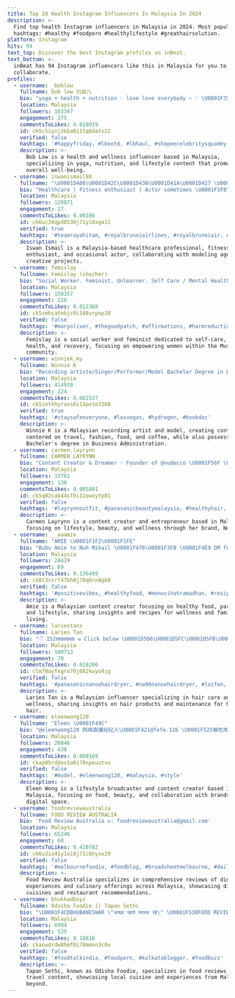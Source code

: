 ```yaml
---
title: Top 10 Health Instagram Influencers In Malaysia In 2024
description: >-
  Find top health Instagram influencers in Malaysia in 2024. Most popular
  hashtags: #healthy #foodporn #healthylifestyle #greathairsolution.
platform: Instagram
hits: 94
text_top: Discover the best Instagram profiles on inBeat.
text_bottom: >-
  inBeat has 94 Instagram influencers like this in Malaysia for you to
  collaborate.
profiles:
  - username: _boblow
    fullname: bob low 刘丝儿
    bio: "yoga + health + nutrition ♡ love love everybody ~ ♡ \U0001F35F @rightside.my @luv_fits"
    location: Malaysia
    followers: 103347
    engagement: 375
    commentsToLikes: 0.018019
    id: ck5c5iynj3kba0i11q6datx22
    verified: false
    hashtags: '#happyfriday, #lbootd, #lbhaul, #shopeecelebritysquadmy'
    description: >-
      Bob Low is a health and wellness influencer based in Malaysia,
      specializing in yoga, nutrition, and lifestyle content that promotes
      overall well-being.
  - username: iswanismail88
    fullname: "\U0001D408\U0001D42C\U0001D430\U0001D41A\U0001D427 \U0001D408\U0001D42C\U0001D426\U0001D41A\U0001D422\U0001D425"
    bio: "Healthcare | Fitness enthusiast | Actor sometimes \U0001F1F8\U0001F1EC@now_model_management \U0001F1F2\U0001F1FE @paperbrains.inc FC: @iswanforce_"
    location: Malaysia
    followers: 120871
    engagement: 27
    commentsToLikes: 0.00286
    id: ck6uc34qpd8530j71yi8xga11
    verified: true
    hashtags: '#teamrayahitam, #royalbruneiairlines, #royalbruneiair, #sgig'
    description: >-
      Iswan Ismail is a Malaysia-based healthcare professional, fitness
      enthusiast, and occasional actor, collaborating with modeling agencies and
      creative projects.
  - username: femislay
    fullname: Femislay (she/her)
    bio: "Social Worker. Feminist. Unlearner. Self Care / Mental Health / Recovery @muslimwomenyoushouldknow Venmo: @femislay Vush Fam \U0001F495| @vush_official"
    location: Malaysia
    followers: 158357
    engagement: 226
    commentsToLikes: 0.012368
    id: ck5zmhcatmkjc0i148vrpnp18
    verified: false
    hashtags: '#maryoliver, #thegoodpatch, #affirmations, #harmreduction'
    description: >-
      Femislay is a social worker and feminist dedicated to self-care, mental
      health, and recovery, focusing on empowering women within the Muslim
      community.
  - username: winniek_my
    fullname: Winnie K
    bio: "Recording artiste/Singer/Performer/Model Bachelor Degree in Business Admin \U0001F469\U0001F3FB‍\U0001F393 ❤️Travel,Fashion,Food,Coffee\U0001F36B☕️ winnie@xeno.asia +601122001188 (WA)"
    location: Malaysia
    followers: 414938
    engagement: 224
    commentsToLikes: 0.082537
    id: ck5zotkhyraxs0i14pe1m3368
    verified: true
    hashtags: '#staysafeeveryone, #lasvegas, #hydrogen, #bookdoc'
    description: >-
      Winnie K is a Malaysian recording artist and model, creating content
      centered on travel, fashion, food, and coffee, while also possessing a
      Bachelor's degree in Business Administration.
  - username: carmen.layrynn
    fullname: CARMEN LAYRYNN
    bio: "Content Creator & Dreamer ♡ Founder of @nudecco \U0001F56F \U0001F467\U0001F3FB @ellora.yy \U0001F48Ccarmenlayrynn@gmail.com \U0001F58A: www.layrynnbites.com ♡"
    location: Malaysia
    followers: 33781
    engagement: 138
    commentsToLikes: 0.005801
    id: ck5q82cab44sf0i11owxytp81
    verified: false
    hashtags: '#layrynnoutfit, #panasonicbeautymalaysia, #healthyhair, #pomelogirls'
    description: >-
      Carmen Layrynn is a content creator and entrepreneur based in Malaysia,
      focusing on lifestyle, beauty, and wellness through her brand, Nudecco.
  - username: __aaamie
    fullname: "AMIE \U0001F1F2\U0001F1FE"
    bio: "Bubu Amie to Nuh Mikail \U0001F476\U0001F3FB \U0001F4E9 DM for collab/review"
    location: Malaysia
    followers: 24419
    engagement: 69
    commentsToLikes: 0.136499
    id: ck8t3rcrf47bh0j78q6rn8gk0
    verified: false
    hashtags: '#positivevibes, #healthyfood, #menusihatramadhan, #resipiamie'
    description: >-
      Amie is a Malaysian content creator focusing on healthy food, parenting,
      and lifestyle, sharing insights and recipes for wellness and family
      living.
  - username: lariestanx
    fullname: Laries Tan
    bio: "♡⃛ 152mmmmmm ✉️ Click below \U0001D5D6\U0001D5FC\U0001D5FB\U0001D601\U0001D5EE\U0001D5F0\U0001D601 for Collabs \U0001FAF6\U0001F3FB*strictly no call!"
    location: Malaysia
    followers: 100713
    engagement: 70
    commentsToLikes: 0.018206
    id: clm70ayfxgro70j082kwyo4jg
    verified: false
    hashtags: '#panasonicnanoehairdryer, #na98nanoehairdryer, #laifen, #healthyhair'
    description: >-
      Laries Tan is a Malaysian influencer specializing in hair care and
      wellness, sharing insights on hair products and maintenance for healthy
      hair.
  - username: eleenwong120
    fullname: "Eleen \U0001F49C"
    bio: "@eleenwong120 网络直播经纪人\U0001F421@fefe.126 \U0001F525飨吃肉干\U0001F525@xiangchi.my Broadcaster | Collab| °Lifestyle °Food °Beauty \U0001F31F Team @ib_malaysia \U0001F4E9eleenwong120@gmail.com"
    location: Malaysia
    followers: 20846
    engagement: 430
    commentsToLikes: 0.089169
    id: ckap05rddov3a0i78npeuutvo
    verified: false
    hashtags: '#model, #eleenwong120, #malaysia, #style'
    description: >-
      Eleen Wong is a lifestyle broadcaster and content creator based in
      Malaysia, focusing on food, beauty, and collaboration with brands in the
      digital space.
  - username: foodreviewaustralia
    fullname: FOOD REVIEW AUSTRALIA
    bio: 'Food Review Australia ✉️: foodreviewaustralia@gmail.com'
    location: Malaysia
    followers: 65246
    engagement: 60
    commentsToLikes: 0.420782
    id: ck6u3iu41y1ei0j71c0nyxv29
    verified: false
    hashtags: '#melbournefoodie, #foodblog, #broadsheetmelbourne, #dailyfoodfeed'
    description: >-
      Food Review Australia specializes in comprehensive reviews of dining
      experiences and culinary offerings across Malaysia, showcasing diverse
      cuisines and restaurant recommendations.
  - username: bhukkadboyz
    fullname: Odisha Foodie || Tapan Sethi
    bio: "\U0001F4CDBHUBANESWAR \"अच्छा खाये स्वस्थ रहे\" \U0001F538FOOD REVIEW\U0001F354 \U0001F538TRAVEL \U0001F3CD️\U0001F6B4\U0001F695✈️ \U0001F538 BRAND INFLUENCER DM \U0001F4E9 Collabs/Invites/Promotion Use #bhukkadboyz to get featured"
    location: Malaysia
    followers: 6994
    engagement: 535
    commentsToLikes: 0.18616
    id: ckaowdrdw8hmf0i78mmon3c0x
    verified: false
    hashtags: '#foodtalkindia, #foodporn, #kolkatablogger, #foodbuzz'
    description: >-
      Tapan Sethi, known as Odisha Foodie, specializes in food reviews and
      travel content, showcasing local cuisine and experiences from Malaysia and
      beyond.
---
```


